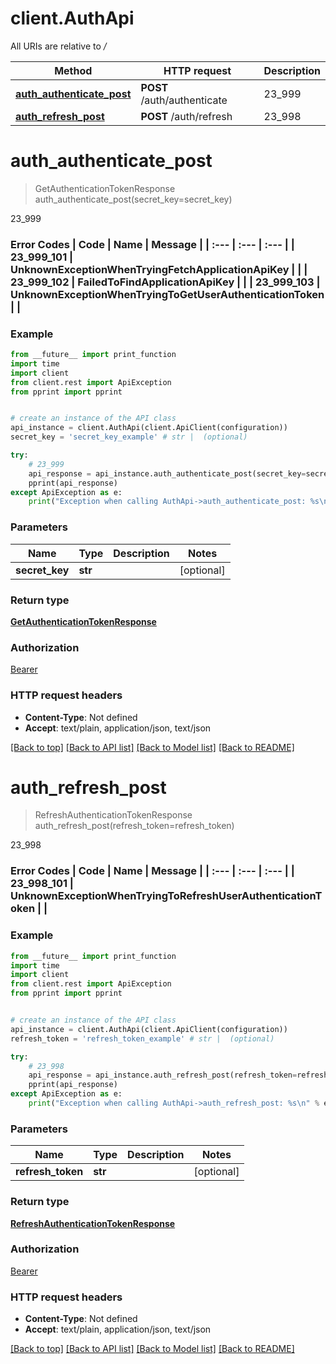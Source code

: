 # client.AuthApi

All URIs are relative to */*

Method | HTTP request | Description
------------- | ------------- | -------------
[**auth_authenticate_post**](AuthApi.md#auth_authenticate_post) | **POST** /auth/authenticate | 23_999
[**auth_refresh_post**](AuthApi.md#auth_refresh_post) | **POST** /auth/refresh | 23_998

# **auth_authenticate_post**
> GetAuthenticationTokenResponse auth_authenticate_post(secret_key=secret_key)

23_999

### Error Codes  | Code | Name | Message |  | :--- | :--- | :--- |  | 23_999_101 | UnknownExceptionWhenTryingFetchApplicationApiKey |  |  | 23_999_102 | FailedToFindApplicationApiKey |  |  | 23_999_103 | UnknownExceptionWhenTryingToGetUserAuthenticationToken |  |

### Example
```python
from __future__ import print_function
import time
import client
from client.rest import ApiException
from pprint import pprint


# create an instance of the API class
api_instance = client.AuthApi(client.ApiClient(configuration))
secret_key = 'secret_key_example' # str |  (optional)

try:
    # 23_999
    api_response = api_instance.auth_authenticate_post(secret_key=secret_key)
    pprint(api_response)
except ApiException as e:
    print("Exception when calling AuthApi->auth_authenticate_post: %s\n" % e)
```

### Parameters

Name | Type | Description  | Notes
------------- | ------------- | ------------- | -------------
 **secret_key** | **str**|  | [optional] 

### Return type

[**GetAuthenticationTokenResponse**](GetAuthenticationTokenResponse.md)

### Authorization

[Bearer](../README.md#Bearer)

### HTTP request headers

 - **Content-Type**: Not defined
 - **Accept**: text/plain, application/json, text/json

[[Back to top]](#) [[Back to API list]](../README.md#documentation-for-api-endpoints) [[Back to Model list]](../README.md#documentation-for-models) [[Back to README]](../README.md)

# **auth_refresh_post**
> RefreshAuthenticationTokenResponse auth_refresh_post(refresh_token=refresh_token)

23_998

### Error Codes  | Code | Name | Message |  | :--- | :--- | :--- |  | 23_998_101 | UnknownExceptionWhenTryingToRefreshUserAuthenticationToken |  |

### Example
```python
from __future__ import print_function
import time
import client
from client.rest import ApiException
from pprint import pprint


# create an instance of the API class
api_instance = client.AuthApi(client.ApiClient(configuration))
refresh_token = 'refresh_token_example' # str |  (optional)

try:
    # 23_998
    api_response = api_instance.auth_refresh_post(refresh_token=refresh_token)
    pprint(api_response)
except ApiException as e:
    print("Exception when calling AuthApi->auth_refresh_post: %s\n" % e)
```

### Parameters

Name | Type | Description  | Notes
------------- | ------------- | ------------- | -------------
 **refresh_token** | **str**|  | [optional] 

### Return type

[**RefreshAuthenticationTokenResponse**](RefreshAuthenticationTokenResponse.md)

### Authorization

[Bearer](../README.md#Bearer)

### HTTP request headers

 - **Content-Type**: Not defined
 - **Accept**: text/plain, application/json, text/json

[[Back to top]](#) [[Back to API list]](../README.md#documentation-for-api-endpoints) [[Back to Model list]](../README.md#documentation-for-models) [[Back to README]](../README.md)


